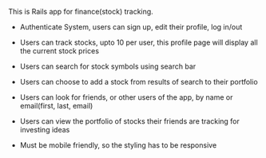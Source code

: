 
This is Rails app for finance(stock) tracking.

- Authenticate System, users can sign up, edit their profile, log in/out

- Users can track stocks, upto 10 per user, this profile page will display all the current stock prices

- Users can search for stock symbols using search bar

- Users can choose to add a stock from results of search to their portfolio

- Users can look for friends, or other users of the app, by name or email(first, last, email)

- Users can view the portfolio of stocks their friends are tracking for investing ideas

- Must be mobile friendly, so the styling has to be responsive




<!-- # README

This README would normally document whatever steps are necessary to get the
application up and running.

Things you may want to cover:

* Ruby version

* System dependencies

* Configuration

* Database creation

* Database initialization

* How to run the test suite

* Services (job queues, cache servers, search engines, etc.)

* Deployment instructions

* ...
"# finance-tracker"  -->

